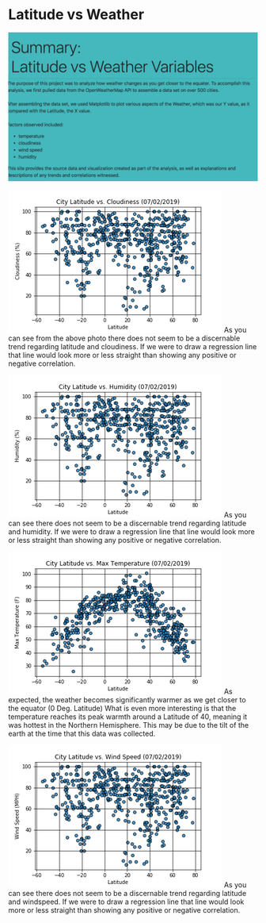 # Latitude vs Weather
![1-Logo](Image/summary.png)

![1-Logo](Pictures/latvsCloudiness.png)
As you can see from the above photo there does not seem to be a discernable trend regarding latitude and cloudiness. 
If we were to draw a regression line that line would look more or less straight than showing any positive or negative correlation. 

![1-Logo](Pictures/latvsHumidity.png)
As you can see there does not seem to be a discernable trend regarding latitude and humidity. 
If we were to draw a regression line that line would look more or less straight than showing any positive or negative correlation. 

![1-Logo](Pictures/latvsMaxtemp.png)
As expected, the weather becomes significantly warmer as we get closer to the equator (0 Deg. Latitude) 
What is even more interesting is that the temperature reaches its peak warmth around a Latitude of 40, meaning it was hottest in the Northern Hemisphere.
This may be due to the tilt of the earth at the time that this data was collected.

![1-Logo](Pictures/latvsWindSpeed.png)
As you can see there does not seem to be a discernable trend regarding latitude and windspeed. 
If we were to draw a regression line that line would look more or less straight than showing any positive or negative correlation. 
